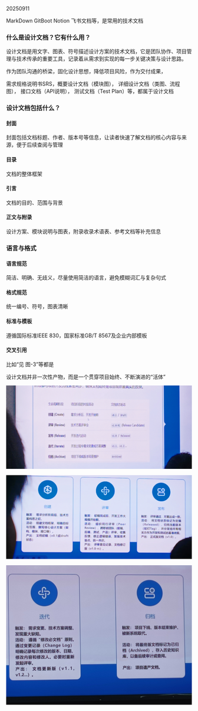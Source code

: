 20250911

MarkDown GitBoot Notion 飞书文档等，是常用的技术文档

### 什么是设计文档？它有什么用？

设计文档是用文字、图表、符号描述设计方案的技术文档，它是团队协作、项目管理与技术传承的重要工具，记录着从需求到实现的每一步关键决策与设计思路。

作为团队沟通的桥梁，固化设计思想，降低项目风险，作为交付成果，

需求规格说明书SRS，概要设计文档（模块图）， 详细设计文档（类图、流程图）， 接口文档（API说明）， 测试文档（Test Plan）等，都属于设计文档

### 设计文档包括什么？

#### 封面

封面包括文档标题、作者、版本号等信息，让读者快速了解文档的核心内容与来源，便于后续查阅与管理

#### 目录

文档的整体框架

#### 引言

文档的目的、范围与背景

#### 正文与附录

设计方案、模块说明与图表，附录收录术语表、参考文档等补充信息

### 语言与格式

#### 语言规范

简洁、明确、无歧义，尽量使用简洁的语言，避免模糊词汇与复杂句式

#### 格式规范

统一编号、符号，图表清晰

#### 标准与模板

遵循国际标准IEEE 830，国家标准GB/T 8567及企业内部模板

#### 交叉引用

比如“见 图-3”等都是

设计文档并非一次性产物，而是一个贯穿项目始终、不断演进的“活体”

![1757552747615](images/什么是技术文档/1757552747615.png)

![1757552841897](images/什么是技术文档/1757552841897.png)

![1757552934857](images/什么是技术文档/1757552934857.png)
